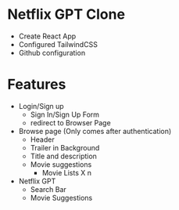 # Netflix GPT Clone

- Create React App
- Configured TailwindCSS
- Github configuration




# Features
- Login/Sign up 
     - Sign In/Sign Up Form
     - redirect to Browser Page
- Browse page (Only comes after authentication)
     - Header
     - Trailer in Background
     - Title and description
     - Movie suggestions
          - Movie Lists X n
- Netflix GPT
     - Search Bar
     - Movie Suggestions